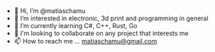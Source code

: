 - 👋 Hi, I’m @matiaschamu
- 👀 I’m interested in electronic, 3d print and programming in general
- 🌱 I’m currently learning C#, C++, Rust, Go
- 💞️ I'm looking to collaborate on any project that interests me
- 📫 How to reach me ... matiaschamu@gmail.com

<!---
matiaschamu/matiaschamu is a ✨ special ✨ repository because its `README.md` (this file) appears on your GitHub profile.
You can click the Preview link to take a look at your changes.
--->
